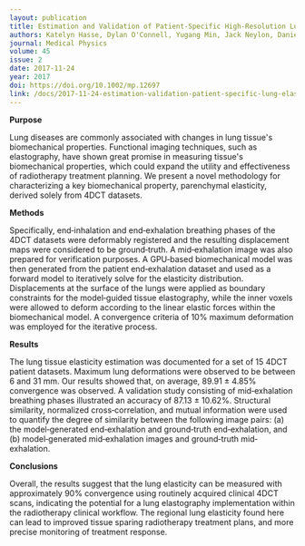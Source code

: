 ```yaml
---
layout: publication
title: Estimation and Validation of Patient-Specific High-Resolution Lung Elasticity Derived from 4DCT
authors: Katelyn Hasse, Dylan O'Connell, Yugang Min, Jack Neylon, Daniel A. Low, and Anand Santhanam
journal: Medical Physics
volume: 45
issue: 2
date: 2017-11-24
year: 2017
doi: https://doi.org/10.1002/mp.12697
link: /docs/2017-11-24-estimation-validation-patient-specific-lung-elasticity.pdf
---
```

**Purpose**

Lung diseases are commonly associated with changes in lung tissue's biomechanical properties. Functional imaging techniques, such as elastography, have shown great promise in measuring tissue's biomechanical properties, which could expand the utility and effectiveness of radiotherapy treatment planning. We present a novel methodology for characterizing a key biomechanical property, parenchymal elasticity, derived solely from 4DCT datasets.

**Methods**

Specifically, end‐inhalation and end‐exhalation breathing phases of the 4DCT datasets were deformably registered and the resulting displacement maps were considered to be ground‐truth. A mid‐exhalation image was also prepared for verification purposes. A GPU‐based biomechanical model was then generated from the patient end‐exhalation dataset and used as a forward model to iteratively solve for the elasticity distribution. Displacements at the surface of the lungs were applied as boundary constraints for the model‐guided tissue elastography, while the inner voxels were allowed to deform according to the linear elastic forces within the biomechanical model. A convergence criteria of 10% maximum deformation was employed for the iterative process.

**Results**

The lung tissue elasticity estimation was documented for a set of 15 4DCT patient datasets. Maximum lung deformations were observed to be between 6 and 31 mm. Our results showed that, on average, 89.91 ± 4.85% convergence was observed. A validation study consisting of mid‐exhalation breathing phases illustrated an accuracy of 87.13 ± 10.62%. Structural similarity, normalized cross‐correlation, and mutual information were used to quantify the degree of similarity between the following image pairs: (a) the model‐generated end‐exhalation and ground‐truth end‐exhalation, and (b) model‐generated mid‐exhalation images and ground‐truth mid‐exhalation.

**Conclusions**

Overall, the results suggest that the lung elasticity can be measured with approximately 90% convergence using routinely acquired clinical 4DCT scans, indicating the potential for a lung elastography implementation within the radiotherapy clinical workflow. The regional lung elasticity found here can lead to improved tissue sparing radiotherapy treatment plans, and more precise monitoring of treatment response.
